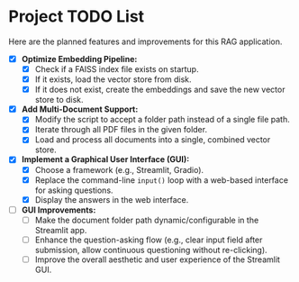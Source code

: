 # Project TODO List

Here are the planned features and improvements for this RAG application.

- [x] **Optimize Embedding Pipeline:**
  - [x] Check if a FAISS index file exists on startup.
  - [x] If it exists, load the vector store from disk.
  - [x] If it does not exist, create the embeddings and save the new vector store to disk.

- [x] **Add Multi-Document Support:**
  - [x] Modify the script to accept a folder path instead of a single file path.
  - [x] Iterate through all PDF files in the given folder.
  - [x] Load and process all documents into a single, combined vector store.

- [x] **Implement a Graphical User Interface (GUI):**
  - [x] Choose a framework (e.g., Streamlit, Gradio).
  - [x] Replace the command-line `input()` loop with a web-based interface for asking questions.
  - [x] Display the answers in the web interface.

- [ ] **GUI Improvements:**
  - [ ] Make the document folder path dynamic/configurable in the Streamlit app.
  - [ ] Enhance the question-asking flow (e.g., clear input field after submission, allow continuous questioning without re-clicking).
  - [ ] Improve the overall aesthetic and user experience of the Streamlit GUI.